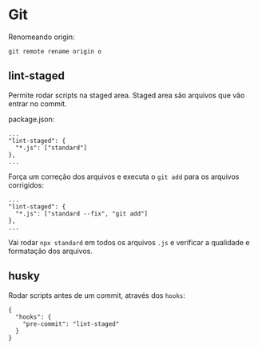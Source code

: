 # Git

Renomeando origin:

```none
git remote rename origin o
```

## lint-staged

Permite rodar scripts na staged area. Staged area são arquivos que vão entrar no commit.

package.json:

```none
...
"lint-staged": {
  "*.js": ["standard"]
},
...
```

Força um correção dos arquivos e executa o `git add` para os arquivos corrigidos:

```none
...
"lint-staged": {
  "*.js": ["standard --fix", "git add"]
},
...
```

Vai rodar `npx standard` em todos os arquivos `.js` e verificar a qualidade e formatação dos arquivos.


## husky

Rodar scripts antes de um commit, através dos `hooks`:

```none
{
  "hooks": {
    "pre-commit": "lint-staged"
  }
}
```
